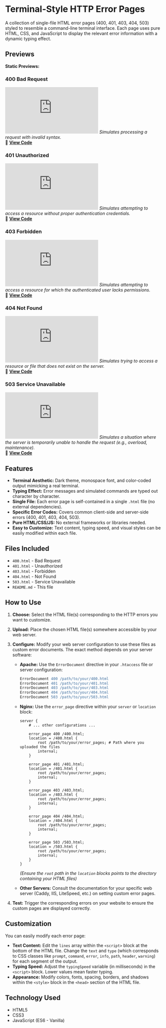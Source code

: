# Terminal-Style HTTP Error Pages

A collection of single-file HTML error pages (400, 401, 403, 404, 503) styled to resemble a command-line terminal interface. Each page uses pure HTML, CSS, and JavaScript to display the relevant error information with a dynamic typing effect.

## Previews

**Static Previews:**

### 400 Bad Request
![400 Bad Request Preview](https://thecreategm.github.io/error-page/error/400.html)
*Simulates processing a request with invalid syntax.*
<br>
🔗 **[View Code](https://thecreategm.github.io/error-page/error/400.html)**

### 401 Unauthorized
![401 Unauthorized Preview](https://thecreategm.github.io/error-page/error/401.html)
*Simulates attempting to access a resource without proper authentication credentials.*
<br>
🔗 **[View Code](https://thecreategm.github.io/error-page/error/401.html)**

### 403 Forbidden
![403 Forbidden Preview](https://thecreategm.github.io/error-page/error/403.html)
*Simulates attempting to access a resource for which the authenticated user lacks permissions.*
<br>
🔗 **[View Code](https://thecreategm.github.io/error-page/error/403.html)**

### 404 Not Found
![404 Not Found Preview](https://thecreategm.github.io/error-page/error/404.html)
*Simulates trying to access a resource or file that does not exist on the server.*
<br>
🔗 **[View Code](https://thecreategm.github.io/error-page/error/404.html)**

### 503 Service Unavailable
![503 Service Unavailable Preview](https://thecreategm.github.io/error-page/error/503.html)
*Simulates a situation where the server is temporarily unable to handle the request (e.g., overload, maintenance).*
<br>
🔗 **[View Code](https://thecreategm.github.io/error-page/error/503.html)**

## Features

*   **Terminal Aesthetic:** Dark theme, monospace font, and color-coded output mimicking a real terminal.
*   **Typing Effect:** Error messages and simulated commands are typed out character by character.
*   **Single File:** Each error page is self-contained in a single `.html` file (no external dependencies).
*   **Specific Error Codes:** Covers common client-side and server-side errors (400, 401, 403, 404, 503).
*   **Pure HTML/CSS/JS:** No external frameworks or libraries needed.
*   **Easy to Customize:** Text content, typing speed, and visual styles can be easily modified within each file.

## Files Included

*   `400.html` - Bad Request
*   `401.html` - Unauthorized
*   `403.html` - Forbidden
*   `404.html` - Not Found
*   `503.html` - Service Unavailable
*   `README.md` - This file

## How to Use

1.  **Choose:** Select the HTML file(s) corresponding to the HTTP errors you want to customize.
2.  **Upload:** Place the chosen HTML file(s) somewhere accessible by your web server.
3.  **Configure:** Modify your web server configuration to use these files as custom error documents. The exact method depends on your server software:

    *   **Apache:** Use the `ErrorDocument` directive in your `.htaccess` file or server configuration:
        ```apache
        ErrorDocument 400 /path/to/your/400.html
        ErrorDocument 401 /path/to/your/401.html
        ErrorDocument 403 /path/to/your/403.html
        ErrorDocument 404 /path/to/your/404.html
        ErrorDocument 503 /path/to/your/503.html
        ```

    *   **Nginx:** Use the `error_page` directive within your `server` or `location` block:
        ```nginx
        server {
            # ... other configurations ...

            error_page 400 /400.html;
            location = /400.html {
                root /path/to/your/error_pages; # Path where you uploaded the files
                internal;
            }

            error_page 401 /401.html;
            location = /401.html {
                root /path/to/your/error_pages;
                internal;
            }

            error_page 403 /403.html;
            location = /403.html {
                root /path/to/your/error_pages;
                internal;
            }

            error_page 404 /404.html;
            location = /404.html {
                root /path/to/your/error_pages;
                internal;
            }

            error_page 503 /503.html;
            location = /503.html {
                root /path/to/your/error_pages;
                internal;
            }
        }
        ```
        *(Ensure the `root` path in the `location` blocks points to the directory containing your HTML files)*

    *   **Other Servers:** Consult the documentation for your specific web server (Caddy, IIS, LiteSpeed, etc.) on setting custom error pages.

4.  **Test:** Trigger the corresponding errors on your website to ensure the custom pages are displayed correctly.

## Customization

You can easily modify each error page:

*   **Text Content:** Edit the `lines` array within the `<script>` block at the bottom of the HTML file. Change the `text` and `type` (which corresponds to CSS classes like `prompt`, `command`, `error`, `info`, `path`, `header`, `warning`) for each segment of the output.
*   **Typing Speed:** Adjust the `typingSpeed` variable (in milliseconds) in the `<script>` block. Lower values mean faster typing.
*   **Appearance:** Modify colors, fonts, spacing, borders, and shadows within the `<style>` block in the `<head>` section of the HTML file.

## Technology Used

*   HTML5
*   CSS3
*   JavaScript (ES6 - Vanilla)
